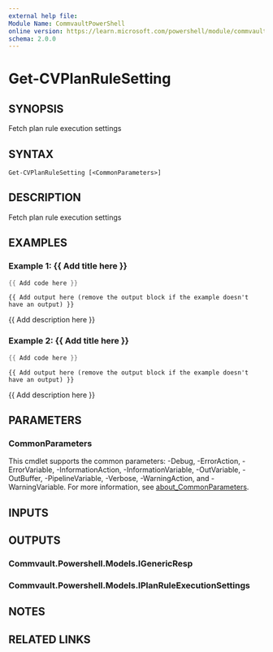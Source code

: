 ```yaml
---
external help file:
Module Name: CommvaultPowerShell
online version: https://learn.microsoft.com/powershell/module/commvaultpowershell/get-cvplanrulesetting
schema: 2.0.0
---
```


# Get-CVPlanRuleSetting

## SYNOPSIS
Fetch plan rule execution settings

## SYNTAX

```
Get-CVPlanRuleSetting [<CommonParameters>]
```

## DESCRIPTION
Fetch plan rule execution settings

## EXAMPLES

### Example 1: {{ Add title here }}
```powershell
{{ Add code here }}
```

```output
{{ Add output here (remove the output block if the example doesn't have an output) }}
```

{{ Add description here }}

### Example 2: {{ Add title here }}
```powershell
{{ Add code here }}
```

```output
{{ Add output here (remove the output block if the example doesn't have an output) }}
```

{{ Add description here }}

## PARAMETERS

### CommonParameters
This cmdlet supports the common parameters: -Debug, -ErrorAction, -ErrorVariable, -InformationAction, -InformationVariable, -OutVariable, -OutBuffer, -PipelineVariable, -Verbose, -WarningAction, and -WarningVariable. For more information, see [about_CommonParameters](http://go.microsoft.com/fwlink/?LinkID=113216).

## INPUTS

## OUTPUTS

### Commvault.Powershell.Models.IGenericResp

### Commvault.Powershell.Models.IPlanRuleExecutionSettings

## NOTES

## RELATED LINKS

